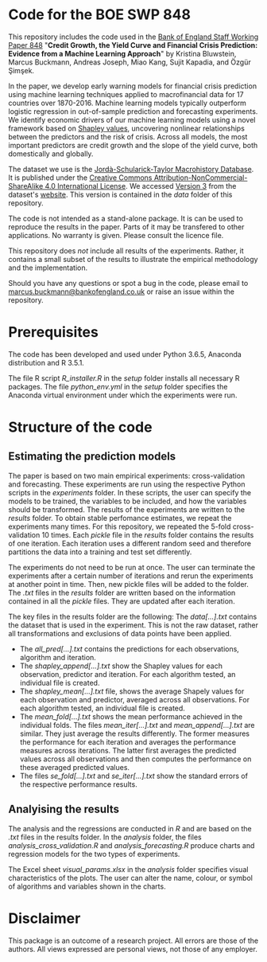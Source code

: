 # Code for the BOE SWP 848

This repository includes the code used in the [Bank of England Staff Working Paper 848](http::/) "__Credit Growth, the Yield Curve and Financial Crisis Prediction: Evidence from a Machine Learning Approach__" by Kristina Bluwstein, Marcus Buckmann, Andreas Joseph, Miao Kang, Sujit Kapadia, and Özgür Şimşek. 

In the paper, we develop early warning models for financial crisis prediction using machine learning techniques applied to macrofinancial data for 17 countries over 1870-2016. Machine learning models typically outperform logistic regression in out-of-sample prediction and forecasting experiments. We identify economic drivers of our machine learning models using a novel framework based on [Shapley values](https://bankunderground.co.uk/2019/05/24/opening-the-machine-learning-black-box/), uncovering nonlinear relationships between the predictors and the risk of crisis.  Across all models, the most important predictors are credit growth and the slope of the yield curve, both domestically and globally. 


The dataset we use is the [Jordà-Schularick-Taylor Macrohistory Database](http://www.macrohistory.net/data/). It is published under the [Creative Commons Attribution-NonCommercial-ShareAlike 4.0 International License](http://www.macrohistory.net/data/licence-terms/). We accessed [Version 3](http://www.macrohistory.net/JST/JSTdatasetR3.xlsx) from the dataset's [website](http://www.macrohistory.net/data/). This version is contained in the _data_ folder of this repository.  

The code is not intended as a stand-alone package. It is can be used to reproduce the results in the paper. Parts of it may be transfered to other applications. No warranty is given. Please consult the licence file.

This repository does _not_ include all results of the experiments. Rather, it contains a small subset of the results to illustrate the empirical methodology and the implementation. 

Should you have any questions or spot a bug in the code, please email to marcus.buckmann@bankofengland.co.uk or raise an issue within the repository.


# Prerequisites 
The code has been developed and used under Python 3.6.5, Anaconda distribution and R 3.5.1. 

The file R script _R_installer.R_ in the _setup_ folder installs all necessary R packages.
The file _python_env.yml_ in the _setup_ folder specifies the Anaconda virtual environment under which the experiments were run.
 

# Structure of the code

## Estimating the prediction models
The paper is based on two main empirical experiments: cross-validation and forecasting. These experiments are run using the respective Python scripts in the _experiments_ folder.
In these scripts, the user can specify the models to be trained, the variables to be included, and how the variables should be transformed. The results of the experiments are written to the _results_ folder. To obtain stable perfomance estimates, we repeat the experiments many times. For this repository, we repeated the 5-fold cross-validation 10 times. Each _pickle_ file in the _results_ folder contains the results of one iteration. Each iteration uses a different random seed and therefore partitions the data into a training and test set differently. 

The experiments do not need to be run at once. The user can terminate the experiments after a certain number of iterations and rerun the experiments at another point in time. Then, new pickle files will be added to the folder.
The _.txt_ files in the _results_ folder are written based on the information contained in all the _pickle_ files. They are updated after each iteration.

The key files in the results folder are the following:
The _data[...].txt_ contains the dataset that is used in the experiment. This is not the raw dataset, rather all transformations and exclusions of data points have been applied.
- The _all_pred[...].txt_ contains the predictions for each observations, algorithm and iteration. 
- The _shapley_append[...].txt_ show the Shapley values for each observation, predictor and iteration. For each algorithm tested, an individual file is created.
- The _shapley_mean[...].txt_ file, shows the average Shapely values for each observation and predictor, averaged across all observations. For each algorithm tested, an individual file is created.
- The _mean_fold[...].txt_ shows the mean performance achieved in the individual folds. The files _mean_iter[...].txt_ and _mean_append[...].txt_ are similar. They just average the results differently. The former measures the performance for each iteration and averages the performance measures across iterations. The latter first averages the predicted values across all observations and then computes the performance on these averaged predicted values. 
- The files _se_fold[...].txt_ and _se_iter[...].txt_ show the standard errors of the respective performance results.


## Analyising the results 
The analysis and the regressions are conducted in _R_ and are based on the _.txt_ files in the results folder.
In the _analysis_ folder, the files _analysis_cross_validation.R_ and _analysis_forecasting.R_ produce charts and regression models for the two types of experiments.

The Excel sheet _visual_params.xlsx_ in the _analysis_ folder specifies visual characteristics of the plots. The user can alter the name, colour, or symbol of algorithms and variables shown in the charts.

# Disclaimer
This package is an outcome of a research project. All errors are those of the authors. All views expressed are personal views, not those of any employer.

